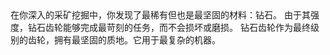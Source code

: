 <chapter name="item.diamondGearItem.name"/>
<lore>
在你深入的采矿挖掘中，你发现了最稀有但也是最坚固的材料：钻石。
由于其强度，钻石齿轮能够完成最苛刻的任务，而不会损坏或磨损。
</lore>
<no_lore>
钻石齿轮作为最终级别的齿轮，拥有最坚固的质地。它用于最复杂的机器。
</no_lore>
<recipes_usages stack="buildcraftcore:gear_diamond"/>

